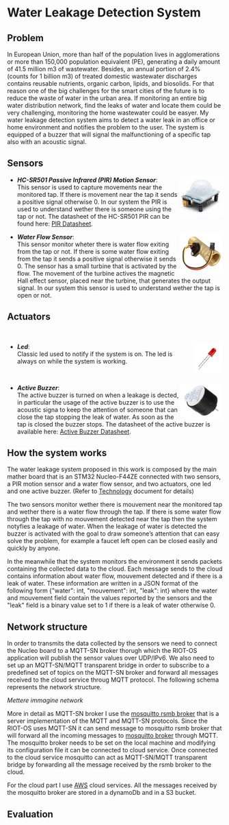 
# Water Leakage Detection System

## Problem

In European Union, more than half of the population lives in agglomerations or more than 150,000 population equivalent (PE), generating a daily amount of 41.5 million m3 of wastewater. Besides, an annual portion of 2.4% (counts for 1 billion m3) of treated domestic wastewater discharges contains reusable nutrients, organic carbon, lipids, and biosolids.
For that reason one of the big challenges for the smart cities of the future is to reduce the waste of water in the urban area. If monitoring an entire big water distribution network, find the leaks of water and locate them could be very challenging, monitoring the home wastewater could be easyer.
My water leakage detection system aims to detect a water leak in an office or home environment and notifies the problem to the user. The system is equipped of a buzzer that will signal the malfunctioning of a specific tap also with an acoustic signal.

## Sensors

- ***HC-SR501 Passive Infrared (PIR) Motion Sensor***: <img src="images/pir.jpg" width="100" align="right"/> <br/> This sensor is used to capture movements near the monitored tap. If there is movement near the tap it sends a positive signal otherwise 0. In our system the PIR is used to understand wether there is someone using the tap or not. The datasheet of the HC-SR501 PIR can be found here: [PIR Datasheet](https://pdf1.alldatasheet.com/datasheet-pdf/view/1131987/ETC2/HC-SR501.html).

- ***Water Flow Sensor***:<img src="images/wf.jpg" width="100" align="right"/> <br/> This sensor monitor wheter there is water flow exiting from the tap or not. If there is some water flow exiting from the tap it sends a positive signal otherwise it sends 0. The sensor has a small turbine that is activated by the flow. The movement of the turbine actives the magnetic Hall effect sensor, placed near the turbine, that generates the output signal. In our system this sensor is used to understand wether the tap is open or not. 



## Actuators
<br/>

- ***Led***: <img src="images/led.jpg" width="70" align="right"/> <br/> Classic led used to notify if the system is on. The led is always on while the system is working.

<br/>

- ***Active Buzzer***: <img src="images/active-buzzer.jpg" width="100" align="right"/> <br/> The active buzzer is turned on when a leakage is dected, in particular the usage of the active buzzer is to use the acoustic signa to keep the attention of someone that can close the tap stopping the leak of water. As soon as the tap is closed the buzzer stops. The datasheet of the active buzzer is available here: [Active Buzzer Datasheet](https://components101.com/sites/default/files/component_datasheet/Buzzer%20Datasheet.pdf).


## How the system works

The water leakage system proposed in this work is composed by the main mather board that is an STM32 Nucleo-F44ZE connected with two sensors, a PIR motion sensor and a water flow sensor, and two actuators, one led and one active buzzer. (Refer to [Technology]() document for details)

The two sensors monitor wether there is mouvement near the monitored tap and wether there is a water flow through the tap. If there is some water flow through the tap with no mouvement detected near the tap then the system notyfies a leakage of water. When the leakage of water is detected the buzzer is activated with the goal to draw someone’s attention that can easy solve the problem, for example a faucet left open can be closed easily and quickly by anyone.

In the meanwhile that the system monitors the environment it sends packets containing the collected data to the cloud. Each message sends to the cloud contains information about water flow, mouvement detected and if there is a leak of water. 
These information are written in a JSON format of the following form {"water": int, "mouvement": int, "leak": int} where the water and mouvement field contain the values reported by the sensors and the "leak" field is a binary value set to 1 if there is a leak of water otherwise 0.

## Network structure

In order to transmits the data collected by the sensors we need to connect the Nucleo board to a MQTT-SN broker thorugh which the RIOT-OS application will publish the sensor values over UDP/IPv6. We also need to set up an MQTT-SN/MQTT transparent bridge in order to subscribe to a predefined set of topics on the MQTT-SN broker and forward all messages received to the cloud service throug MQTT protocol. 
The following schema represents the network structure.

*Mettere immagine network*

More in detail as MQTT-SN broker I use the [mosquitto rsmb broker](https://github.com/eclipse/mosquitto.rsmb) that is a server implementation of the MQTT and MQTT-SN protocols. Since the RIOT-OS uses MQTT-SN it can send message to mosquitto rsmb broker that will forward all the incoming messages to [mosquitto broker](https://mosquitto.org/) through MQTT. 
The mosquitto broker needs to be set on the local machine and modifying its configuration file it can be connected to cloud service. Once connected to the cloud service mosquitto can act as MQTT-SN/MQTT transparent bridge by forwarding all the message received by the rsmb broker to the cloud.

For the cloud part I use [AWS](https://aws.amazon.com/it/) cloud services. All the messages received by the mosquitto broker are stored in a dynamoDb and in a S3 bucket.

## Evaluation

